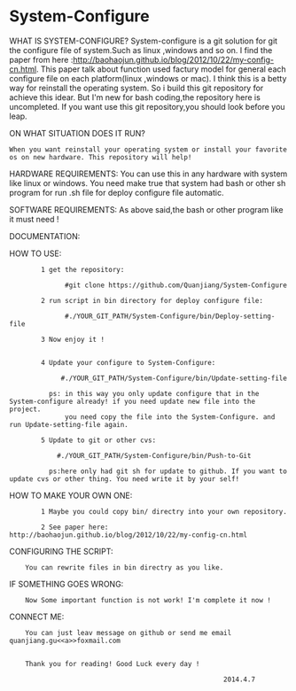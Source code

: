 System-Configure
================
WHAT IS SYSTEM-CONFIGURE?
	 System-configure is a git solution for git the configure file of system.Such as linux ,windows and so on. I find the paper from here :http://baohaojun.github.io/blog/2012/10/22/my-config-cn.html. 
	 This paper talk about function used factury model for general each configure file on each platform(linux ,windows or mac). I think this is a  betty way for reinstall the operating system. So i build this git repository for achieve this idear. But I'm new for bash coding,the repository here is uncompleted.
	 If you want use this git repository,you should look before you leap.	 

ON WHAT SITUATION DOES IT RUN?
   
	When you want reinstall your operating system or install your favorite os on new hardware. This repository will help!

HARDWARE REQUIREMENTS:
			 You can use this in any hardware with system like linux or windows. You need make true that system had bash or other sh program for run .sh file for deploy configure file automatic.

SOFTWARE REQUIREMENTS:
			 As above said,the bash or other program like it must need ! 

DOCUMENTATION:

HOW TO USE:

			1 get the repository:

			  	  #git clone https://github.com/Quanjiang/System-Configure

			2 run script in bin directory for deploy configure file:

			  	  #./YOUR_GIT_PATH/System-Configure/bin/Deploy-setting-file
			
			3 Now enjoy it !
			

			4 Update your configure to System-Configure:
			
				 #./YOUR_GIT_PATH/System-Configure/bin/Update-setting-file
		     
              ps: in this way you only update configure that in the System-configure already! if you need update new file into the project.
                  you need copy the file into the System-Configure. and run Update-setting-file again.
 
            5 Update to git or other cvs:

			    #./YOUR_GIT_PATH/System-Configure/bin/Push-to-Git
			
			  ps:here only had git sh for update to github. If you want to update cvs or other thing. You need write it by your self!
			     
				   		 

HOW TO MAKE YOUR OWN ONE:

			1 Maybe you could copy bin/ directry into your own repository.

			2 See paper here: http://baohaojun.github.io/blog/2012/10/22/my-config-cn.html


CONFIGURING THE SCRIPT:

		You can rewrite files in bin directry as you like.

IF SOMETHING GOES WRONG:
   			 
		Now Some important function is not work! I'm complete it now !

CONNECT ME:

		You can just leav message on github or send me email quanjiang.gu<<a>>foxmail.com


		Thank you for reading! Good Luck every day !

                                                          2014.4.7

